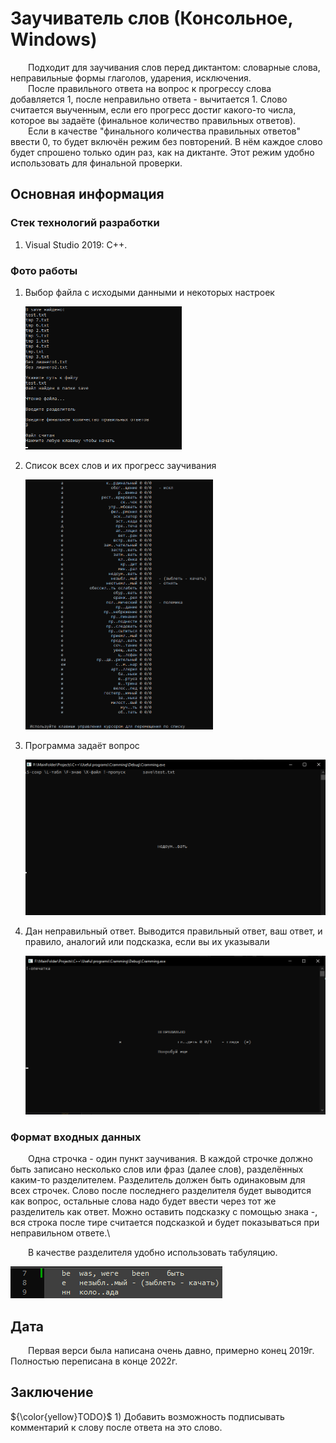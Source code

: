 # Заучиватель слов (Консольное, Windows)

&emsp;&emsp;Подходит для заучивания слов перед диктантом: словарные слова, неправильные формы глаголов, ударения, исключения.\
&emsp;&emsp;После правильного ответа на вопрос к прогрессу слова добавляется 1, после неправильно ответа - вычитается 1. 
Слово считается выученным, если его прогресс достиг какого-то числа, которое вы задаёте (финальное количество правильных ответов).\
&emsp;&emsp;Если в качестве "финального количества правильных ответов" ввести 0, то будет включён режим без повторений. 
В нём каждое слово будет спрошено только один раз, как на диктанте. Этот режим удобно использовать для финальной проверки.

## Основная информация

### Стек технологий разработки

1. Visual Studio 2019: C++.

### Фото работы

1. Выбор файла с исходыми данными и некоторых настроек

	[<img src="Info/opening.jpg" width="250"/>](Info/opening.jpg)

1. Список всех слов и их прогресс заучивания

	[<img src="Info/list.jpg" width="300"/>](Info/list.jpg)

1. Программа задаёт вопрос

	[<img src="Info/asks.jpg" width="500"/>](Info/asks.jpg)

1. Дан неправильный ответ. Выводится правильный ответ, ваш ответ, и правило, аналогий или подсказка, если вы их указывали

	[<img src="Info/answer.jpg" width="500"/>](Info/answer.jpg)

### Формат входных данных

&emsp;&emsp;Одна строчка - один пункт заучивания. В каждой строчке должно быть записано несколько слов или фраз (далее слов), разделённых каким-то разделителем. 
Разделитель должен быть одинаковым для всех строчек. 
Слово после последнего разделителя будет выводится как вопрос, остальные слова надо будет ввести через тот же разделитель как ответ.
Можно оставить подсказку с помощью знака -, вся строка после тире считается подсказкой и будет показываться при неправильном ответе.\

&emsp;&emsp;В качестве разделителя удобно использовать табуляцию.

[<img src="Info/input_format.jpg"/>](Info/input_format.jpg)

## Дата

&emsp;&emsp;Первая верси была написана очень давно, примерно конец 2019г. Полностью переписана в конце 2022г.

## Заключение

 ${\color{yellow}TODO}$ 1) Добавить возможность подписывать комментарий к слову после ответа на это слово.
 